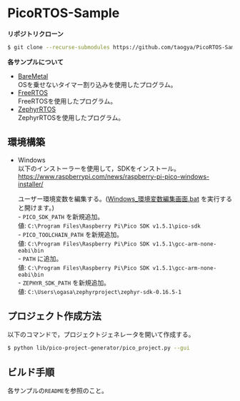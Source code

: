 # PicoRTOS-Sample
**リポジトリクローン**<br>
```sh
$ git clone --recurse-submodules https://github.com/taogya/PicoRTOS-Sample.git
```

**各サンプルについて**<br>
- [BareMetal](./BareMetal/)<br>
    OSを乗せないタイマー割り込みを使用したプログラム。<br>
- [FreeRTOS](./FreeRTOS/)<br>
    FreeRTOSを使用したプログラム。<br>
- [ZephyrRTOS](./ZephyrRTOS/)<br>
    ZephyrRTOSを使用したプログラム。<br>

## 環境構築
- Windows<br>
    以下のインストーラーを使用して，SDKをインストール。<br>
    https://www.raspberrypi.com/news/raspberry-pi-pico-windows-installer/ <br>

    ユーザー環境変数を編集する。([Windows_環境変数編集画面.bat](./Windows_環境変数編集画面.bat) を実行すると開けます。)<br>
        - `PICO_SDK_PATH` を新規追加。<br>
            値: `C:\Program Files\Raspberry Pi\Pico SDK v1.5.1\pico-sdk` <br>
        - `PICO_TOOLCHAIN_PATH` を新規追加。<br>
            値: `C:\Program Files\Raspberry Pi\Pico SDK v1.5.1\gcc-arm-none-eabi\bin` <br>
        - `PATH` に追加。<br>
            値: `C:\Program Files\Raspberry Pi\Pico SDK v1.5.1\gcc-arm-none-eabi\bin` <br>
        - `ZEPHYR_SDK_PATH` を新規追加。<br>
            値: `C:\Users\ogasa\zephyrproject\zephyr-sdk-0.16.5-1` <br>

## プロジェクト作成方法
以下のコマンドで，プロジェクトジェネレータを開いて作成する。<br>
```sh
$ python lib/pico-project-generator/pico_project.py --gui
```

## ビルド手順
各サンプルの`README`を参照のこと。